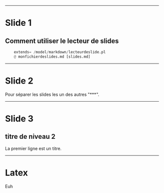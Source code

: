 


***

# Slide 1

## Comment utiliser le lecteur de slides


```python
    extends= /model/markdown/lecteurdeslide.pl
    @ monfichierdeslides.md [slides.md]
```

***


# Slide 2 

Pour séparer les slides les un des autres "***".


***

# Slide 3 

## titre de niveau 2 

La premier ligne est un titre.


***

# Latex

$%\frac{\sqrt{x^7}}{\pi^2}%$ 
 Euh 


